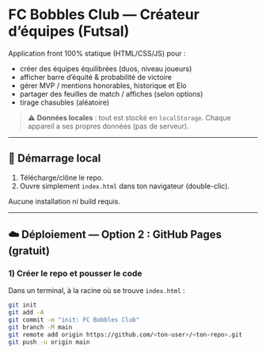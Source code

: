 # FC Bobbles Club — Créateur d’équipes (Futsal)

Application front 100% statique (HTML/CSS/JS) pour :
- créer des équipes équilibrées (duos, niveau joueurs)
- afficher barre d’équité & probabilité de victoire
- gérer MVP / mentions honorables, historique et Elo
- partager des feuilles de match / affiches (selon options)
- tirage chasubles (aléatoire)

> ⚠️ **Données locales** : tout est stocké en `localStorage`. Chaque appareil a ses propres données (pas de serveur).

---

## 🚀 Démarrage local

1. Télécharge/clône le repo.
2. Ouvre simplement `index.html` dans ton navigateur (double-clic).

Aucune installation ni build requis.

---

## ☁️ Déploiement — **Option 2 : GitHub Pages (gratuit)**

### 1) Créer le repo et pousser le code

Dans un terminal, à la racine où se trouve `index.html` :

```bash
git init
git add -A
git commit -m "init: FC Bobbles Club"
git branch -M main
git remote add origin https://github.com/<ton-user>/<ton-repo>.git
git push -u origin main
